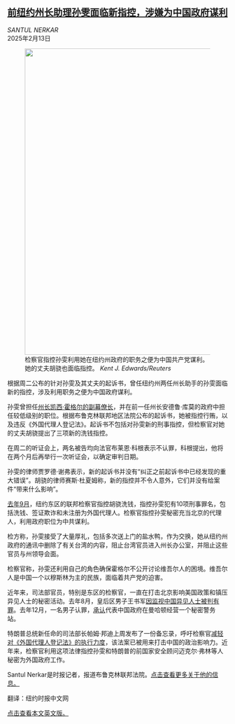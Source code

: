 <!--1739414221000-->
[前纽约州长助理孙雯面临新指控，涉嫌为中国政府谋利](https://cn.nytimes.com/usa/20250213/linda-sun-hochul-aide-china/)
------

<address>SANTUL NERKAR</address><time pudate="2025-02-13 10:10:46" datetime="2025-02-13 10:10:46">2025年2月13日</time><figure><img src="https://images.weserv.nl/?url=static01.nyt.com/images/2025/02/12/multimedia/12edny-sun-SWAP2-glhb/12edny-sun-SWAP2-glhb-master1050.jpg" width="1050" height="700"><figcaption>检察官指控孙雯利用她在纽约州政府的职务之便为中国共产党谋利。她的丈夫胡骁也面临指控。 <cite>Kent J. Edwards/Reuters</cite></figcaption></figure><section><p>根据周二公布的针对孙雯及其丈夫的起诉书，曾任纽约州两任州长助手的孙雯面临新的指控，涉及利用职务之便为中国政府谋利。</p><p>孙雯曾担任<a href="https://cn.nytimes.com/usa/20240905/linda-sun-chinese-agent-ny-capitol/">州长凯西·霍格尔的副幕僚长</a>，并在前一任州长安德鲁·库莫的政府中担任较低级别的职位。根据布鲁克林联邦地区法院公布的起诉书，她被指控行贿，以及违反《外国代理人登记法》。起诉书不包括对孙雯新的刑事指控，但检察官对她的丈夫胡骁提出了三项新的洗钱指控。</p><p>在周二的听证会上，两名被告均向法官布莱恩·科根表示不认罪，科根提出，他将在两个月后再举行一次听证会，以确定审判日期。</p><p>孙雯的律师贾罗德·谢弗表示，新的起诉书并没有“纠正之前起诉书中已经发现的重大错误”。胡骁的律师赛斯·杜夏姆称，新的指控并不令人意外，它们并没有给案件“带来什么影响”。</p><p><a href="https://cn.nytimes.com/usa/20240904/linda-sun-arrested-hochul/">去年9月</a>，纽约东区的联邦检察官指控胡骁洗钱，指控孙雯犯有10项刑事罪名，包括洗钱、签证欺诈和未注册为外国代理人。检察官指控孙雯秘密充当北京的代理人，利用政府职位为中共谋利。</p><p>检方称，孙雯接受了大量厚礼，包括多次送上门的盐水鸭，作为交换，她从纽约州政府的通讯中删除了有关台湾的内容，阻止台湾官员进入州长办公室，并阻止这些官员与州领导会面。</p><p>检察官称，孙雯还利用自己的角色确保霍格尔不公开讨论维吾尔人的困境。维吾尔人是中国一个以穆斯林为主的民族，面临着共产党的迫害。</p><p>近年来，司法部官员，特别是东区的检察官，一直在打击北京影响美国政策和镇压异见人士的秘密活动。去年8月，皇后区男子王书军<a rel="noopener noreferrer" target="_blank" href="https://www.justice.gov/archives/opa/pr/new-york-resident-convicted-acting-covert-chinese-agent" title="Link: https://www.justice.gov/archives/opa/pr/new-york-resident-convicted-acting-covert-chinese-agent">因监视中国异见人士被判有罪</a>。去年12月，一名男子认罪，<a href="https://cn.nytimes.com/usa/20241219/chinese-police-station-plea-chen-jinping/" title="Link: https://cn.nytimes.com/usa/20241219/chinese-police-station-plea-chen-jinping/">承认</a>代表中国政府在曼哈顿经营一个秘密警务站。</p><p>特朗普总统新任命的司法部长帕姆·邦迪上周发布了一份备忘录，呼吁检察官<a href="https://www.nytimes.com/2025/02/11/us/politics/trump-orders-bribery-corruption.html" title="Link: https://www.nytimes.com/2025/02/11/us/politics/trump-orders-bribery-corruption.html">减轻对《外国代理人登记法》的执行力度</a>，该法案已被用来打击中国的政治影响力。近年来，检察官利用这项法律指控孙雯和特朗普的前国家安全顾问迈克尔·弗林等人秘密为外国政府工作。</p></section><footer><p>Santul Nerkar是时报记者，报道布鲁克林联邦法院。<a rel="nofollow" target="_blank" href="https://www.nytimes.com/by/santul-nerkar">点击查看更多关于他的信息。</a></p><p>翻译：纽约时报中文网</p><p><a rel="nofollow" target="_blank" href="https://www.nytimes.com/2025/02/12/nyregion/linda-sun-hochul-aide-china.html">点击查看本文英文版。</a></p><br></footer>
